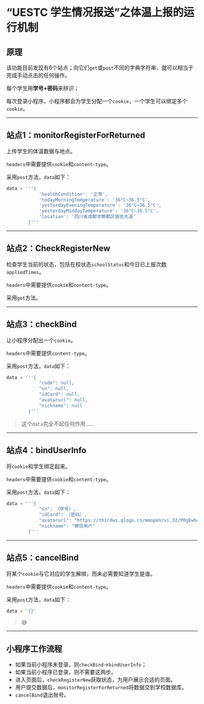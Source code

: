 # “UESTC 学生情况报送”之体温上报的运行机制

## 原理

该功能目前发现有6个站点；向它们`get`或`post`不同的字典字符串，就可以相当于完成手动点击的任何操作。

每个学生用**学号+密码**来辨识；

每次登录小程序，小程序都会为学生分配一个`cookie`，一个学生可以绑定多个`cookie`。

---

## 站点1：monitorRegisterForReturned

上传学生的体温数据与地点。

`headers`中需要提供`cookie`和`content-type`。

采用`post`方法，`data`如下：

```python
data = '''{
            'healthCondition': '正常',
            'todayMorningTemperature': '36°C~36.5°C',
            'yesterdayEveningTemperature': '36°C~36.5°C',
            'yesterdayMiddayTemperature': '36°C~36.5°C',
            'location': '四川省成都市郫都区银杏大道'
		}'''
```

---

## 站点2：CheckRegisterNew

检查学生当前的状态，包括在校状态`schoolStatus`和今日已上报次数`appliedTimes`。

`headers`中需要提供`cookie`和`content-type`。

采用`get`方法。

---

## 站点3：checkBind

让小程序分配出一个`cookie`。

`headers`中需要提供`content-type`。

采用`post`方法，`data`如下：

```python
data = '''{
    		"code": null,
    		"sn": null,
    		"idCard": null,
    		"avatarurl": null,
    		"nickname": null
		}'''
```

>   这个`data`完全不起任何作用……

---

## 站点4：bindUserInfo

将`cookie`和学生绑定起来。

`headers`中需要提供`cookie`和`content-type`。

采用`post`方法，`data`如下：

```python
data = '''{
    		"sn": （学号）,
    		"idCard": （密码）,
    		"avatarurl": "https://thirdwx.qlogo.cn/mmopen/vi_32/POgEwh4mIHO4nibH0KlMECNjjGxQUq24ZEaGT4poC6icRiccVGKSyXwibcPq4BWmiaIGuG1icwxaQX6grC9VemZoJ8rg/132",
    		"nickname": "微信用户"
		}'''
```

---

## 站点5：cancelBind

将某个`cookie`与它对应的学生解绑，而未必需要知道学生是谁。

`headers`中需要提供`cookie`和`content-type`。

采用`post`方法，`data`如下：

```python
data = '{}'
```

>   😅

---

## 小程序工作流程

-   如果当前小程序未登录，则`checkBind`→`bindUserInfo`；
-   如果当前小程序已登录，则不需要这两步。
-   进入页面后，`checkRegisterNew`获取状态，为用户展示合适的页面。
-   用户提交数据后，`monitorRegisterForReturned`将数据交到学校数据库。
-   `cancelBind`退出账号。

